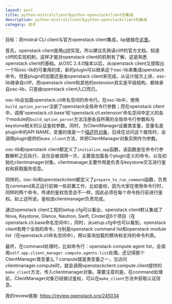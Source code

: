```yaml
---
layout: post
title: python-mistralclient与python-openstackclient的集成
description: python-mistralclient与python-openstackclient的集成
category: 技术
---
```


目标：将mistral CLI client与官方openstack client集成，bp链接在[这里](https://blueprints.launchpad.net/mistral/+spec/mistral-osc-plugin)。

首先，openstack client是用[cliff](http://docs.openstack.org/developer/cliff/)实现，所以建议先熟读cliff的官方文档，知道cliff的实现机制，这样才能对openstack client的机制有了解，这是熟悉openstack client的基础。从OSC 2.4.0版本以后，从openstack client又提取出一个叫osc-lib的可重用的库，新的plugin可以继承这个osc-lib来集成openstack命令，但是plugin的加载还是由openstack client来完成。从设计层次上讲，osc-lib继承自cliff，而openstack client和其他的extension其实是平级结构，都继承自osc-lib，只是由openstack client入口而已。

osc-lib会加载openstack.cli命名空间的命令行。在osc-lib中，使用`build_option_parser`注册了openstack全局命令行参数；而在openstack client中，调用'openstack.cli.base'和'openstack.cli.extension'命名空间中定义的各个module的`build_option_parser`方法注册各自所需的全局命令行参数和与keystone相关的认证鉴权参数。同时，为ClientManager设置类变量，变量名是plugin中的API NAME，变量的值是一个[描述符对象](http://lingxiankong.github.io/blog/2014/03/28/python-descriptor/)，后续在访问这个属性时，会调用plugin提供的`make_client`方法，并把ClientManager对象实例作为参数。

osc-lib和openstack client都定义了`initialize_app`函数，该函数是在命令行参数解析之后执行，且仅会被调用一次，主要是加载各个plugin定义的命令，以及初始化clientmanager对象。clientmanager主要作用是负责与keystone交互进行鉴权和获取服务信息。

同样的，osc-lib和openstackclient都定义了`prepare_to_run_command`函数，负责在command真正运行前做一些前置工作，比如鉴权，因为大家在使用命令行时，同样的两个命令，传递的鉴权信息会不一样，因此必须在每个命令执行前进行鉴权。如上述所说，鉴权由clientmanager负责完成。

通过openstack client工程的setup.cfg可以看出，openstack client默认集成了Nova, Keystone, Glance, Neutron, Swift, Cinder这6个项目（在openstack.cli.base命名空间中），同时，从setup.cfg中也可以看到，openstack client有两个全局的命令，分别是openstack command list和openstack module list（在openstack.cli命名空间中），用以查询加载的模块和支持的命令列表。

最终，在command处理时，比如命令行：openstack compute agent list，会调用`self.app.client_manager.compute.agents.list`处理。还记得那个ClientManager类变量么？compute就是类变量之一，当访问clientmanager.compute时，就会调用openstackclient.compute.client提供的`make_client`方法，传入clientmanager对象。需要注意的是，在command处理前，ClientManager对象已经做过鉴权，可以在`make_client`方法中获取认证信息。

我的review链接: <https://review.openstack.org/245034>